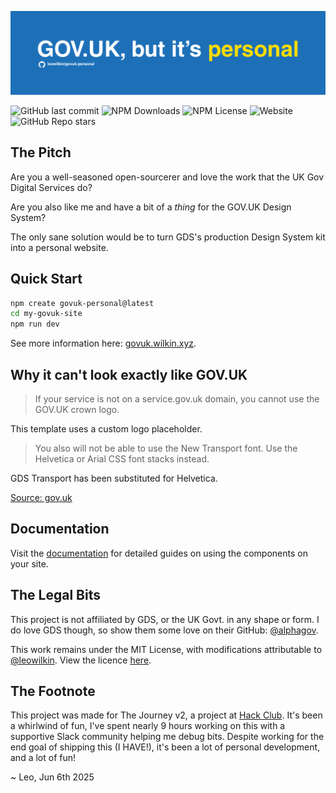 ![Banner](/public/assets/images/README.png)

[GOV.UK but it's personal project README]: # 

![GitHub last commit](https://img.shields.io/github/last-commit/leowilkin/govuk-personal)
![NPM Downloads](https://img.shields.io/npm/dw/create-govuk-personal)
![NPM License](https://img.shields.io/npm/l/create-govuk-personal)
![Website](https://img.shields.io/website?url=https%3A%2F%2Fgovuk.wilkin.xyz)
![GitHub Repo stars](https://img.shields.io/github/stars/leowilkin/govuk-personal)

## The Pitch

Are you a well-seasoned open-sourcerer and love the work that the UK Gov Digital Services do?

Are you also like me and have a bit of a _thing_ for the GOV.UK Design System?

The only sane solution would be to turn GDS's production Design System kit into a personal website.

## Quick Start

```bash
npm create govuk-personal@latest
cd my-govuk-site
npm run dev
```

See more information here: [govuk.wilkin.xyz](https://govuk.wilkin.xyz/quickstart/).

## Why it can't look exactly like GOV.UK

> If your service is not on a service.gov.uk domain, you cannot use the GOV.UK crown logo.

This template uses a custom logo placeholder.

> You also will not be able to use the New Transport font. Use the Helvetica or Arial CSS font stacks instead.

GDS Transport has been substituted for Helvetica.

[Source: gov.uk](https://www.gov.uk/service-manual/design/services-for-government-users)

## Documentation

Visit the [documentation](https://github.com/leowilkin/govuk-personal/blob/main/docs/components.md) for detailed guides on using the components on your site.

## The Legal Bits

This project is not affiliated by GDS, or the UK Govt. in any shape or form. I do love GDS though, so show them some love on their GitHub: [@alphagov](https://github.com/alphagov).

This work remains under the MIT License, with modifications attributable to [@leowilkin](https://github.com/leowilkin). View the licence [here](https://github.com/leowilkin/govuk-personal/blob/main/LICENSE).

## The Footnote

This project was made for The Journey v2, a project at [Hack Club](https://hackclub.com). It's been a whirlwind of fun, I've spent nearly 9 hours working on this with a supportive Slack community helping me debug bits. Despite working for the end goal of shipping this (I HAVE!), it's been a lot of personal development, and a lot of fun!

~ Leo, Jun 6th 2025